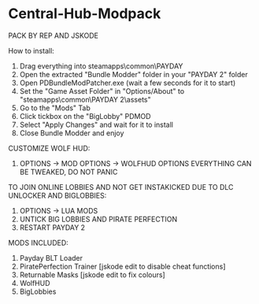 # Central-Hub-Modpack
PACK BY REP AND JSKODE

How to install:

1. Drag everything into steamapps\common\PAYDAY 
2. Open the extracted "Bundle Modder" folder in your "PAYDAY 2" folder
3. Open PDBundleModPatcher.exe (wait a few seconds for it to start)
4. Set the "Game Asset Folder" in "Options/About" to "steamapps\common\PAYDAY 2\assets"
5. Go to the "Mods" Tab
6. Click tickbox on the "BigLobby" PDMOD
7. Select "Apply Changes" and wait for it to install
8. Close Bundle Modder and enjoy

CUSTOMIZE WOLF HUD:

1. OPTIONS -> MOD OPTIONS -> WOLFHUD OPTIONS
EVERYTHING CAN BE TWEAKED, DO NOT PANIC

TO JOIN ONLINE LOBBIES AND NOT GET INSTAKICKED DUE TO DLC UNLOCKER AND BIGLOBBIES:

1. OPTIONS -> LUA MODS
2. UNTICK BIG LOBBIES AND PIRATE PERFECTION
3. RESTART PAYDAY 2

MODS INCLUDED:

1. Payday BLT Loader
2. PiratePerfection Trainer [jskode edit to disable cheat functions]
3. Returnable Masks [jskode edit to fix colours]
4. WolfHUD
5. BigLobbies

